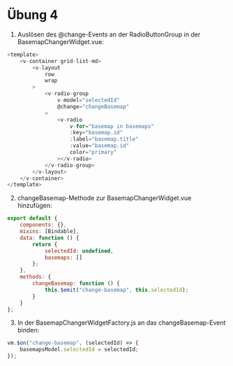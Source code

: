 # Übung 4

1. Auslösen des @change-Events an der RadioButtonGroup in der BasemapChangerWidget.vue:

```javascript
<template>
    <v-container grid-list-md>
        <v-layout
            row
            wrap
        >
            <v-radio-group
                v-model="selectedId"
                @change="changeBasemap"
            >
                <v-radio
                    v-for="basemap in basemaps"
                    :key="basemap.id"
                    :label="basemap.title"
                    :value="basemap.id"
                    color="primary"
                ></v-radio>
            </v-radio-group>
        </v-layout>
    </v-container>
</template>
```

2. changeBasemap-Methode zur BasemapChangerWidget.vue hinzufügen:

```javascript
export default {
    components: {},
    mixins: [Bindable],
    data: function () {
        return {
            selectedId: undefined,
            basemaps: []
        };
    },
    methods: {
        changeBasemap: function () {
            this.$emit("change-basemap", this.selectedId);
        }
    }
};
```

3. In der BasemapChangerWidgetFactory.js an das changeBasemap-Event binden:

```javascript
vm.$on("change-basemap", (selectedId) => {
    basemapsModel.selectedId = selectedId;
});
```
